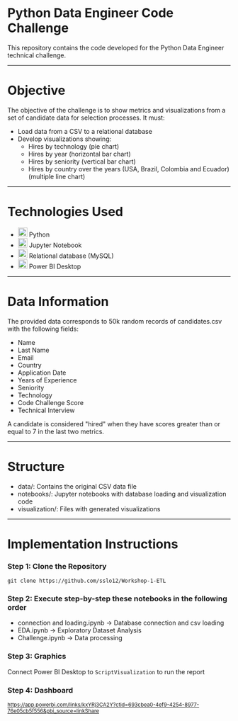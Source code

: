 # Python Data Engineer Code Challenge
This repository contains the code developed for the Python Data Engineer technical challenge.
***
# Objective
The objective of the challenge is to show metrics and visualizations from a set of candidate data for selection processes. It must:

* Load data from a CSV to a relational database
* Develop visualizations showing:
    - Hires by technology (pie chart)
    - Hires by year (horizontal bar chart)
    - Hires by seniority (vertical bar chart)
    - Hires by country over the years (USA, Brazil, Colombia and Ecuador) (multiple line chart)
***
# Technologies Used
  * <img src="https://github.com/sslo12/Workshop-1-ETL/assets/115416417/b23a91ab-151a-4dd8-b421-fc87111e3481" alt="Looker Studio" width="21px" height="21px"> Python
  * <img src="https://cdn.icon-icons.com/icons2/2667/PNG/512/jupyter_app_icon_161280.png" alt="Looker Studio" width="21px" height="21px"> Jupyter Notebook
  * <img src="https://cdn.icon-icons.com/icons2/2415/PNG/512/mysql_original_wordmark_logo_icon_146417.png" alt="Looker Studio" width="21px" height="21px"> Relational database (MySQL)
  * <img src="https://i.pinimg.com/736x/7a/f2/1e/7af21eaf89a449831a1e12d640b54fae.jpg" alt="Looker Studio" width="21px" height="21px"> Power BI Desktop
***
# Data Information
The provided data corresponds to 50k random records of candidates.csv with the following fields:

  * Name
  * Last Name
  * Email
  * Country
  * Application Date
  * Years of Experience
  * Seniority
  * Technology
  * Code Challenge Score
  * Technical Interview

A candidate is considered "hired" when they have scores greater than or equal to 7 in the last two metrics.
***
# Structure
   * data/: Contains the original CSV data file
   * notebooks/: Jupyter notebooks with database loading and visualization code
   * visualization/: Files with generated visualizations
***
# Implementation Instructions
### Step 1: Clone the Repository
    git clone https://github.com/sslo12/Workshop-1-ETL

### Step 2: Execute step-by-step these notebooks in the following order
  - connection and loading.ipynb -> Database connection and csv loading
  - EDA.ipynb -> Exploratory Dataset Analysis
  - Challenge.ipynb -> Data processing

### Step 3: Graphics
Connect Power BI Desktop to `ScriptVisualization` to run the report

### Step 4: Dashboard
<sub>https://app.powerbi.com/links/kxYRj3CA2Y?ctid=693cbea0-4ef9-4254-8977-76e05cb5f556&pbi_source=linkShare</sub>
